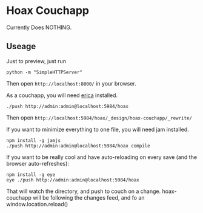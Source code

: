 Hoax Couchapp
==============

Currently Does NOTHING.

Useage
------

Just to preview, just run

    python -m "SimpleHTTPServer"

Then open `http://localhost:8000/` in your browser.


As a couchapp, you will need [erica](https://github.com/benoitc/erica) installed.

    ./push http://admin:admin@localhost:5984/hoax

Then open `http://localhost:5984/hoax/_design/hoax-couchapp/_rewrite/`

If you want to minimize everything to one file, you will need jam installed.

    npm install -g jamjs
    ./push http://admin:admin@localhost:5984/hoax compile


If you want to be really cool and have auto-reloading on every save (and the browser auto-refreshes):

    npm install -g eye
    eye ./push http://admin:admin@localhost:5984/hoax

That will watch the directory, and push to couch on a change. hoax-couchapp will be following the changes feed, and fo an window.location.reload()

